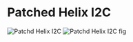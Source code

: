 # Patched Helix I2C
![Patchd Helix I2C](https://i.imgur.com/aCktPxO.jpg)
![Patchd Helix I2C fig](https://i.imgur.com/jgCHkYN.jpg)
